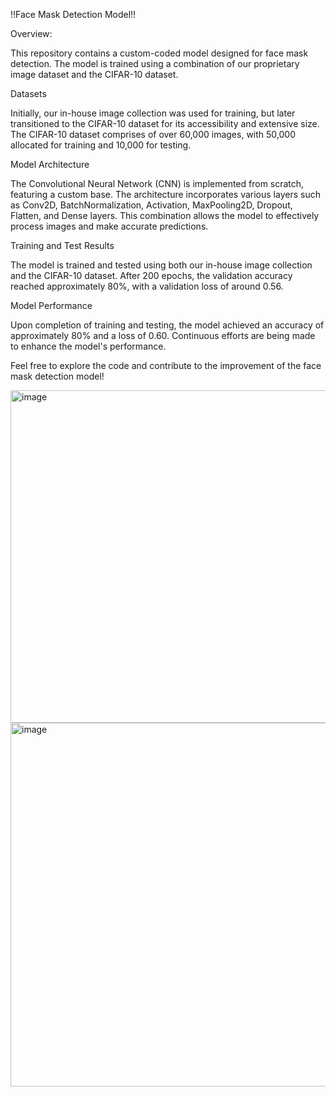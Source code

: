 !!Face Mask Detection Model!!

Overview:

This repository contains a custom-coded model designed for face mask detection. The model is trained using a combination of our proprietary image dataset and the CIFAR-10 dataset.


Datasets

Initially, our in-house image collection was used for training, but later transitioned to the CIFAR-10 dataset for its accessibility and extensive size. The CIFAR-10 dataset comprises of over 60,000 images, with 50,000 allocated for training and 10,000 for testing.


Model Architecture

The Convolutional Neural Network (CNN) is implemented from scratch, featuring a custom base. The architecture incorporates various layers such as Conv2D, BatchNormalization, Activation, MaxPooling2D, Dropout, Flatten, and Dense layers. This combination allows the model to effectively process images and make accurate predictions.


Training and Test Results

The model is trained and tested using both our in-house image collection and the CIFAR-10 dataset. After 200 epochs, the validation accuracy reached approximately 80%, with a validation loss of around 0.56.


Model Performance

Upon completion of training and testing, the model achieved an accuracy of approximately 80% and a loss of 0.60. Continuous efforts are being made to enhance the model's performance.


Feel free to explore the code and contribute to the improvement of the face mask detection model!

<img width="532" alt="image" src="https://github.com/8ullred/New_CNN_Model_For_CIFAR10_Classification/assets/83183543/435c7cfd-624e-4538-9125-d4d767bae94e">

<img width="582" alt="image" src="https://github.com/8ullred/New_CNN_Model_For_CIFAR10_Classification/assets/83183543/92eb0fcd-9c25-4114-a051-9ab8528e5352">
